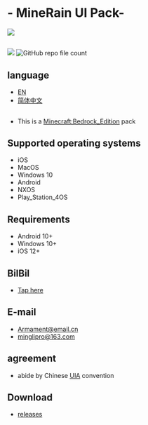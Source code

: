 # <div align="center"></div>- MineRain UI Pack-

<img src="https://github.com/Armamem0t/MineRain/blob/main/.github/pngs/icon.png?">

## 

<img src="https://img.shields.io/github/followers/Armamem0t?logo=11&style=flat-square">
<img alt="GitHub repo file count" src="https://img.shields.io/badge/PTMs-From huggingface-plastic?logo=googletranslate&logoColor=white">

## language

- [EN](README.md)
- [简体中文](README_zh.md)

##
- This is a [Minecraft:Bedrock_Edition](https://www.minecraft.net/zh-hans/about-minecraft) pack
## Supported operating systems
- iOS
- MacOS
- Windows 10
- Android
- NXOS
- Play_Station_4OS

## Requirements
- Android 10+
- Windows 10+
- iOS 12+

## BilBil
- [Tap here](https://space.bilibili.com/1013220371)

## E-mail
- Armament@email.cn
- minglipro@163.com

## agreement
- abide by Chinese [UIA](https://jq.qq.com/?_wv=1027&k=G05OsCyj) convention

## Download
- [releases](https://github.com/Armamem0t/MineRain/releases)

